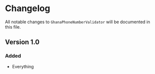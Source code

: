 # Changelog

All notable changes to `GhanaPhoneNumberValidator` will be documented in this file.

## Version 1.0

### Added
- Everything
